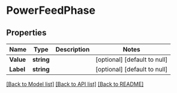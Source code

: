 # PowerFeedPhase

## Properties
Name | Type | Description | Notes
------------ | ------------- | ------------- | -------------
**Value** | **string** |  | [optional] [default to null]
**Label** | **string** |  | [optional] [default to null]

[[Back to Model list]](../README.md#documentation-for-models) [[Back to API list]](../README.md#documentation-for-api-endpoints) [[Back to README]](../README.md)

